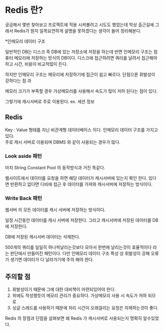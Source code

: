 # Redis 란?

궁금해서 몇번 찾아보고 프로젝트에 적용 시켜볼려고 시도도 했었는데 막상 출근길에 그래서 Redis가 뭔지 일목요연하게 설명을 못하겠다는 생각이 들어 정리해본다.



\*인메모리 데이터 구조&#x20;

일반적인 DB는 디스크 즉  DB에 있는 저장소에 저장을 하는데 반면 인메모리 구조는 컴퓨터 메모리에 저장하는 방식의 DB이다. 디스크에 접근하려면 쿼리를 날려서 접근해야 하고 시간, 비용이 비교적많이 든다.

하지만 인메모리 구조는 메모리에 저장하기에 접근이 쉽고 빠르다. 단점으론 휘발성이 강하다는 점 과

메모리 크기가 부족할 경우 가상메모리를 사용해서 속도가 많이 저하 된다는 점이 있다.

그렇기에 캐시서버로 주로 이용된다. ex. 세션 정보



## Redis

&#x20;Key : Value 형태를 지닌 비관계형 데이터베이스 이다. 인메모리 데이터 구조를 가지고있다.\
주로 캐시 서버로 이용되며 DBMS 와 같이 사용되는 경우가 많다.&#x20;





### Look aside 패턴

마치 String Constant Pool 의 동작방식과 거진 똑같다.

웹사이트에서 데이터를  요청을 하면 해당 데이터가 캐시서버에 있는지 확인 한다. 있다면 반환하고 없다면 디비에 접근 후 데이터를 가져와 캐시서버에 저장하는 방식이다.



### Write Back 패턴

웹서버 의 모든 데이터를 캐시 서버에 저장하는 방식이다.

일정 시간동안 데이터를 캐시 서버에 저장한다. 그리고 캐시서버에 저장된 데이터를 DB에 저장한다.

DB에 저장된 캐시서버 데이터는 삭제한다.



500개의 쿼리를 일일히 하나씩날리는것보다 모아서 한번에 날리는것이 효율적이다 라는 판단에서 만들어진 패턴이다. 다만 인메모리 데이터 구조 특성 상 휘발성이 강해 오류가 생기면 데이터가 다 날라가기에 주의 해야 한다.



## 주의할 점

1. 휘발성이기 때문에 그에 대한 대비책이 마련되있어야 한다.
2. &#x20;위에도 작성했듯이 메모리 관리가 중요하다. 가상메모리 사용 시 속도가 저하 되므로
3. 싱글 스레드를 사용하기 때문에  처리 시간이 오래걸리는 요청은 자제하는것이 좋다. &#x20;



Redis 의 장점과 단점을 살펴보면 왜 Redis 가 캐시서버로 사용되는지 명확히 알수있었다.

